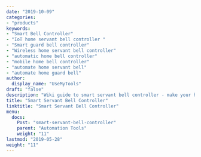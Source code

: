 ```yaml
---
date: "2019-10-09"
categories:
- "products"
keywords:
- "Smart Bell Controller"
- "IoT home servant bell controller "
- "Smart guard bell controller"
- "Wireless home servant bell controller"
- "automatic home bell controller"
- "mobile home bell controller"
- "automate home servant bell"
- "automate home guard bell"
author:
  display_name: "UseMyTools"
draft: "false"
description: "Wiki guide to smart servant bell controller - make your home servant (guard) room bell smart and control it from your mobile/tablet or PC. I has built-in timers to automate servant bell ON/OFF schedules."
title: "Smart Servant Bell Controller"
linktitle: "Smart Servant Bell Controller"
menu:
  docs:
    Post: "smart-servant-bell-controller"
    parent: "Automation Tools"
    weight: "11"
lastmod: "2019-05-28"
weight: "11"
---
```

